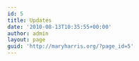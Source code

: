 ```yaml
---
id: 5
title: Updates
date: '2010-08-13T10:35:55+00:00'
author: admin
layout: page
guid: 'http://maryharris.org/?page_id=5'
---
```


